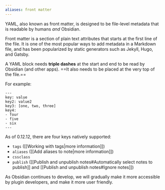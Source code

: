 ```yaml
---
aliases: front matter
---
```


YAML, also known as front matter, is designed to be file-level metadata that is readable by humans *and* Obsidian.

Front matter is a section of plain text attributes that starts at the first line of the file. It is one of the most popular ways to add metadata in a Markdown file, and has been popularized by static generators such as Jekyll, Hugo, and Gatsby.

A YAML block needs **triple dashes** at the start and end to be read by Obsidian (and other apps). ==It also needs to be placed at the very top of the file.==

For example:

```
---
key: value
key2: value2
key3: [one, two, three]
key4:
- four
- five
- six
---
```

As of 0.12.12, there are four keys natively supported:
- `tags` ([[Working with tags|more information]])
- `aliases` ([[Add aliases to note|more information]])
- `cssclass`
- `publish` ([[Publish and unpublish notes#Automatically select notes to publish]] and [[Publish and unpublish notes#Ignore notes]])

As Obsidian continues to develop, we will gradually make it more accessible by plugin developers, and make it more user friendly.
